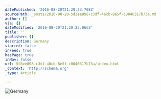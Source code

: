 ```yaml
---
datePublished: '2016-08-20T21:20:23.708Z'
sourcePath: _posts/2016-08-20-5d3ee898-c3df-46cb-8e5f-c0040317b73a.md
author: []
via: {}
dateModified: '2016-08-20T21:20:23.066Z'
title: ''
publisher: {}
description: Germany
starred: false
inFeed: true
hasPage: true
inNav: false
url: 5d3ee898-c3df-46cb-8e5f-c0040317b73a/index.html
_context: 'http://schema.org'
_type: Article

---
```

![Germany](https://the-grid-user-content.s3-us-west-2.amazonaws.com/e6ad32ea-1e5c-4c83-a5f8-e5f168131f6a.jpg)